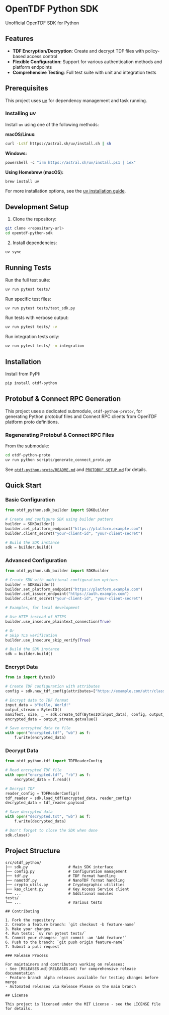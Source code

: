 # OpenTDF Python SDK

Unofficial OpenTDF SDK for Python


## Features

- **TDF Encryption/Decryption**: Create and decrypt TDF files with policy-based access control
- **Flexible Configuration**: Support for various authentication methods and platform endpoints
- **Comprehensive Testing**: Full test suite with unit and integration tests

## Prerequisites

This project uses [uv](https://docs.astral.sh/uv/) for dependency management and task running.

### Installing uv

Install `uv` using one of the following methods:

**macOS/Linux:**
```bash
curl -LsSf https://astral.sh/uv/install.sh | sh
```

**Windows:**
```powershell
powershell -c "irm https://astral.sh/uv/install.ps1 | iex"
```

**Using Homebrew (macOS):**
```bash
brew install uv
```

For more installation options, see the [uv installation guide](https://docs.astral.sh/uv/getting-started/installation/).

## Development Setup

1. Clone the repository:
```bash
git clone <repository-url>
cd opentdf-python-sdk
```

2. Install dependencies:
```bash
uv sync
```

## Running Tests

Run the full test suite:
```bash
uv run pytest tests/
```

Run specific test files:
```bash
uv run pytest tests/test_sdk.py
```

Run tests with verbose output:
```bash
uv run pytest tests/ -v
```

Run integration tests only:
```bash
uv run pytest tests/ -m integration
```

## Installation

Install from PyPI:
```bash
pip install otdf-python
```


## Protobuf & Connect RPC Generation

This project uses a dedicated submodule, `otdf-python-proto/`, for generating Python protobuf files and Connect RPC clients from OpenTDF platform proto definitions.

### Regenerating Protobuf & Connect RPC Files

From the submodule:
```bash
cd otdf-python-proto
uv run python scripts/generate_connect_proto.py
```

See [`otdf-python-proto/README.md`](otdf-python-proto/README.md) and [`PROTOBUF_SETUP.md`](PROTOBUF_SETUP.md) for details.

## Quick Start

### Basic Configuration

```python
from otdf_python.sdk_builder import SDKBuilder

# Create and configure SDK using builder pattern
builder = SDKBuilder()
builder.set_platform_endpoint("https://platform.example.com")
builder.client_secret("your-client-id", "your-client-secret")

# Build the SDK instance
sdk = builder.build()
```

### Advanced Configuration

```python
from otdf_python.sdk_builder import SDKBuilder

# Create SDK with additional configuration options
builder = SDKBuilder()
builder.set_platform_endpoint("https://platform.example.com")
builder.set_issuer_endpoint("https://auth.example.com")
builder.client_secret("your-client-id", "your-client-secret")

# Examples, for local development

# Use HTTP instead of HTTPS
builder.use_insecure_plaintext_connection(True)

# Or
# Skip TLS verification
builder.use_insecure_skip_verify(True)

# Build the SDK instance
sdk = builder.build()
```

### Encrypt Data

```python
from io import BytesIO

# Create TDF configuration with attributes
config = sdk.new_tdf_config(attributes=["https://example.com/attr/classification/value/public"])

# Encrypt data to TDF format
input_data = b"Hello, World!"
output_stream = BytesIO()
manifest, size, _ = sdk.create_tdf(BytesIO(input_data), config, output_stream)
encrypted_data = output_stream.getvalue()

# Save encrypted data to file
with open("encrypted.tdf", "wb") as f:
    f.write(encrypted_data)
```

### Decrypt Data

```python
from otdf_python.tdf import TDFReaderConfig

# Read encrypted TDF file
with open("encrypted.tdf", "rb") as f:
    encrypted_data = f.read()

# Decrypt TDF
reader_config = TDFReaderConfig()
tdf_reader = sdk.load_tdf(encrypted_data, reader_config)
decrypted_data = tdf_reader.payload

# Save decrypted data
with open("decrypted.txt", "wb") as f:
    f.write(decrypted_data)

# Don't forget to close the SDK when done
sdk.close()
```

## Project Structure

```
src/otdf_python/
├── sdk.py                  # Main SDK interface
├── config.py               # Configuration management
├── tdf.py                  # TDF format handling
├── nanotdf.py              # NanoTDF format handling
├── crypto_utils.py         # Cryptographic utilities
├── kas_client.py           # Key Access Service client
└── ...                     # Additional modules
tests/
└── ...                     # Various tests

## Contributing

1. Fork the repository
2. Create a feature branch: `git checkout -b feature-name`
3. Make your changes
4. Run tests: `uv run pytest tests/`
5. Commit your changes: `git commit -am 'Add feature'`
6. Push to the branch: `git push origin feature-name`
7. Submit a pull request

### Release Process

For maintainers and contributors working on releases:
- See [RELEASES.md](RELEASES.md) for comprehensive release documentation
- Feature branch alpha releases available for testing changes before merge
- Automated releases via Release Please on the main branch

## License

This project is licensed under the MIT License - see the LICENSE file for details.

